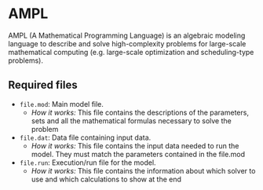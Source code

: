 # AMPL
AMPL (A Mathematical Programming Language) is an algebraic modeling language to describe and solve high-complexity problems for large-scale mathematical computing (e.g. large-scale optimization and scheduling-type problems).
## Required files
- `file.mod`: Main model file.
  * *How it works:* This file contains the descriptions of the parameters, sets and all the mathematical formulas necessary to solve the problem
- `file.dat`: Data file containing input data.
  * *How it works:* This file contains the input data needed to run the model. They must match the parameters contained in the file.mod
- `file.run`: Execution/run file for the model.
  * *How it works:* This file contains the information about which solver to use and which calculations to show at the end
